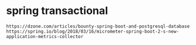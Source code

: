 # spring transactional
    
    https://dzone.com/articles/bounty-spring-boot-and-postgresql-database
    https://spring.io/blog/2018/03/16/micrometer-spring-boot-2-s-new-application-metrics-collector
    


